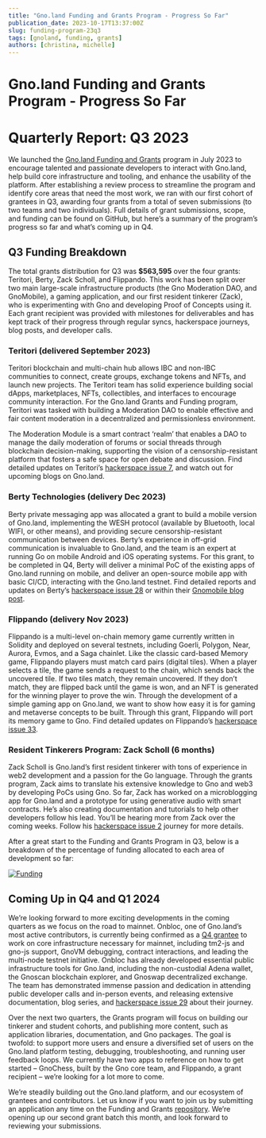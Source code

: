 ```yaml
---
title: "Gno.land Funding and Grants Program - Progress So Far"
publication_date: 2023-10-17T13:37:00Z
slug: funding-program-23q3
tags: [gnoland, funding, grants]
authors: [christina, michelle]
---
```


# Gno.land Funding and Grants Program - Progress So Far

# Quarterly Report: Q3 2023

We launched the [Gno.land Funding and Grants](https://github.com/gnolang/ecosystem-fund-grants) program in July 2023 to encourage talented and passionate developers to interact with Gno.land, help build core infrastructure and tooling, and enhance the usability of the platform. After establishing a review process to streamline the program and identify core areas that need the most work, we ran with our first cohort of grantees in Q3, awarding four grants from a total of seven submissions (to two teams and two individuals). Full details of grant submissions, scope, and funding can be found on GitHub, but here’s a summary of the program’s progress so far and what’s coming up in Q4.

## Q3 Funding Breakdown

The total grants distribution for Q3 was **$563,595** over the four grants: Teritori, Berty, Zack Scholl, and Flippando. This work has been split over two main large-scale infrastructure products (the Gno Moderation DAO, and GnoMobile), a gaming application, and our first resident tinkerer (Zack), who is experimenting with Gno and developing Proof of Concepts using it. Each grant recipient was provided with milestones for deliverables and has kept track of their progress through regular syncs, hackerspace journeys, blog posts, and developer calls. 

### Teritori (delivered September 2023)

Teritori blockchain and multi-chain hub allows IBC and non-IBC communities to connect, create groups, exchange tokens and NFTs, and launch new projects. The Teritori team has solid experience building social dApps, marketplaces, NFTs, collectibles, and interfaces to encourage community interaction. For the Gno.land Grants and Funding program, Teritori was tasked with building a Moderation DAO to enable effective and fair content moderation in a decentralized and permissionless environment. 

The Moderation Module is a smart contract ‘realm’ that enables a DAO to manage the daily moderation of forums or social threads through blockchain decision-making, supporting the vision of a censorship-resistant platform that fosters a safe space for open debate and discussion. Find detailed updates on Teritori’s [hackerspace issue 7](https://github.com/gnolang/hackerspace/issues/7), and watch out for upcoming blogs on Gno.land.

### Berty Technologies (delivery Dec 2023)

Berty private messaging app was allocated a grant to build a mobile version of Gno.land, implementing the WESH protocol (available by Bluetooth, local WIFI, or other means), and providing secure censorship-resistant communication between devices. Berty’s experience in off-grid communication is invaluable to Gno.land, and the team is an expert at running Go on mobile Android and iOS operating systems. For this grant, to be completed in Q4, Berty will deliver a minimal PoC of the existing apps of Gno.land running on mobile, and deliver an open-source mobile app with basic CI/CD, interacting with the Gno.land testnet. Find detailed reports and updates on Berty’s [hackerspace issue 28](https://github.com/gnolang/hackerspace/issues/28) or within their [Gnomobile blog post](https://test3.gno.land/r/gnoland/blog:p/gnomobile).

### Flippando (delivery Nov 2023)

Flippando is a multi-level on-chain memory game currently written in Solidity and deployed on several testnets, including Goerli, Polygon, Near, Aurora, Evmos, and a Saga chainlet. Like the classic card-based Memory game, Flippando players must match card pairs (digital tiles). When a player selects a tile, the game sends a request to the chain, which sends back the uncovered tile. If two tiles match, they remain uncovered. If they don’t match, they are flipped back until the game is won, and an NFT is generated for the winning player to prove the win. Through the development of a simple gaming app on Gno.land, we want to show how easy it is for gaming and metaverse concepts to be built. Through this grant, Flippando will port its memory game to Gno. Find detailed updates on Flippando’s  [hackerspace issue 33](https://github.com/gnolang/hackerspace/issues/33).

### Resident Tinkerers Program: Zack Scholl (6 months)

Zack Scholl is Gno.land’s first resident tinkerer with tons of experience in web2 development and a passion for the Go language. Through the grants program, Zack aims to translate his extensive knowledge to Gno and web3 by developing PoCs using Gno. So far, Zack has worked on a microblogging app for Gno.land and a prototype for using generative audio with smart contracts. He’s also creating documentation and tutorials to help other developers follow his lead. You’ll be hearing more from Zack over the coming weeks. Follow his [hackerspace issue 2](https://github.com/gnolang/hackerspace/issues/2) journey for more details.

After a great start to the Funding and Grants Program in Q3, below is a breakdown of the percentage of funding allocated to each area of development so far:
            
[![Funding](https://gnolang.github.io/blog/2023-10-17_funding-program-q3/src/thumbs/funding.png)](https://gnolang.github.io/blog/2023-10-17_funding-program-q3/src/funding.png)

##  Coming Up in Q4 and Q1 2024

We’re looking forward to more exciting developments in the coming quarters as we focus on the road to mainnet. Onbloc, one of Gno.land’s most active contributors, is currently being confirmed as a [Q4 grantee](https://github.com/gnolang/ecosystem-fund-grants/pull/4/files#diff-6dbd2e305897910e59072f9efa8c537d86f8aa281eb3742e0c150048a1df95eb) to work on core infrastructure necessary for mainnet, including tm2-js and gno-js support, GnoVM debugging, contract interactions, and leading the multi-node testnet initiative. Onbloc has already developed essential public infrastructure tools for Gno.land, including the non-custodial Adena wallet, the Gnoscan blockchain explorer, and Gnoswap decentralized exchange. The team has demonstrated immense passion and dedication in attending public developer calls and in-person events, and releasing extensive documentation, blog series, and [hackerspace issue 29](https://github.com/gnolang/hackerspace/issues/29) about their journey. 

Over the next two quarters, the Grants program will focus on building our tinkerer and student cohorts, and publishing more content, such as application libraries, documentation, and Gno packages. The goal is twofold: to support more users and ensure a diversified set of users on the Gno.land platform testing, debugging, troubleshooting, and running user feedback loops. We currently have two apps to reference on how to get started – GnoChess, built by the Gno core team, and Flippando, a grant recipient – we’re looking for a lot more to come. 

We’re steadily building out the Gno.land platform, and our ecosystem of grantees and contributors. Let us know if you want to join us by submitting an application any time on the Funding and Grants [repository](https://github.com/gnolang/ecosystem-fund-grants). We’re opening up our second grant batch this month, and look forward to reviewing your submissions. 
